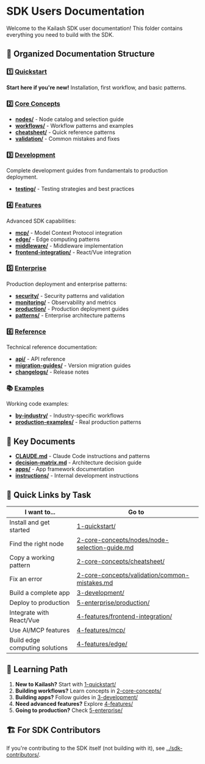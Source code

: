 # SDK Users Documentation

Welcome to the Kailash SDK user documentation! This folder contains everything you need to build with the SDK.

## 📁 Organized Documentation Structure

### 1️⃣ [Quickstart](1-quickstart/)
**Start here if you're new!** Installation, first workflow, and basic patterns.

### 2️⃣ [Core Concepts](2-core-concepts/)
- **[nodes/](2-core-concepts/nodes/)** - Node catalog and selection guide
- **[workflows/](2-core-concepts/workflows/)** - Workflow patterns and examples
- **[cheatsheet/](2-core-concepts/cheatsheet/)** - Quick reference patterns
- **[validation/](2-core-concepts/validation/)** - Common mistakes and fixes

### 3️⃣ [Development](3-development/)
Complete development guides from fundamentals to production deployment.
- **[testing/](3-development/testing/)** - Testing strategies and best practices

### 4️⃣ [Features](4-features/)
Advanced SDK capabilities:
- **[mcp/](4-features/mcp/)** - Model Context Protocol integration
- **[edge/](4-features/edge/)** - Edge computing patterns
- **[middleware/](4-features/middleware/)** - Middleware implementation
- **[frontend-integration/](4-features/frontend-integration/)** - React/Vue integration

### 5️⃣ [Enterprise](5-enterprise/)
Production deployment and enterprise patterns:
- **[security/](5-enterprise/security/)** - Security patterns and validation
- **[monitoring/](5-enterprise/monitoring/)** - Observability and metrics
- **[production/](5-enterprise/production/)** - Production deployment guides
- **[patterns/](5-enterprise/patterns/)** - Enterprise architecture patterns

### 6️⃣ [Reference](6-reference/)
Technical reference documentation:
- **[api/](6-reference/api/)** - API reference
- **[migration-guides/](6-reference/migration-guides/)** - Version migration guides
- **[changelogs/](6-reference/changelogs/)** - Release notes

### 📚 [Examples](examples/)
Working code examples:
- **[by-industry/](examples/by-industry/)** - Industry-specific workflows
- **[production-examples/](examples/production-examples/)** - Real production patterns

## 🔑 Key Documents

- **[CLAUDE.md](CLAUDE.md)** - Claude Code instructions and patterns
- **[decision-matrix.md](decision-matrix.md)** - Architecture decision guide
- **[apps/](apps/)** - App framework documentation
- **[instructions/](instructions/)** - Internal development instructions

## 🚀 Quick Links by Task

| I want to... | Go to |
|--------------|-------|
| Install and get started | [1-quickstart/](1-quickstart/) |
| Find the right node | [2-core-concepts/nodes/node-selection-guide.md](2-core-concepts/nodes/node-selection-guide.md) |
| Copy a working pattern | [2-core-concepts/cheatsheet/](2-core-concepts/cheatsheet/) |
| Fix an error | [2-core-concepts/validation/common-mistakes.md](2-core-concepts/validation/common-mistakes.md) |
| Build a complete app | [3-development/](3-development/) |
| Deploy to production | [5-enterprise/production/](5-enterprise/production/) |
| Integrate with React/Vue | [4-features/frontend-integration/](4-features/frontend-integration/) |
| Use AI/MCP features | [4-features/mcp/](4-features/mcp/) |
| Build edge computing solutions | [4-features/edge/](4-features/edge/) |

## 📖 Learning Path

1. **New to Kailash?** Start with [1-quickstart/](1-quickstart/)
2. **Building workflows?** Learn concepts in [2-core-concepts/](2-core-concepts/)
3. **Building apps?** Follow guides in [3-development/](3-development/)
4. **Need advanced features?** Explore [4-features/](4-features/)
5. **Going to production?** Check [5-enterprise/](5-enterprise/)

## 🏗️ For SDK Contributors

If you're contributing to the SDK itself (not building with it), see [../sdk-contributors/](../sdk-contributors/).